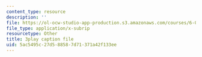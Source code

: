 ```yaml
---
content_type: resource
description: ''
file: https://ol-ocw-studio-app-production.s3.amazonaws.com/courses/6-034-artificial-intelligence-fall-2010/5ac5495c27d588587d71371a42f133ee_hM2EAvMkhtk.srt
file_type: application/x-subrip
resourcetype: Other
title: 3play caption file
uid: 5ac5495c-27d5-8858-7d71-371a42f133ee
---
```

